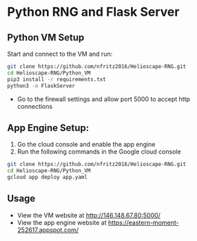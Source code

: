 # Python RNG and Flask Server 

## Python VM Setup

Start and connect to the VM and run:
```sh
git clone https://github.com/nfritz2016/Helioscape-RNG.git
cd Helioscape-RNG/Python_VM
pip3 install -r requirements.txt
python3 -m FlaskServer
```

- Go to the firewall settings and 
allow port 5000 to accept http connections

## App Engine Setup: 
1. Go the cloud console and enable the app engine
2. Run the following commands in the Google cloud console 

```sh
git clone https://github.com/nfritz2016/Helioscape-RNG.git
cd Helioscape-RNG/Python_VM
gcloud app deploy app.yaml
```

## Usage

- View the VM website at http://146.148.67.80:5000/
- View the app engine website at https://eastern-moment-252617.appspot.com/




